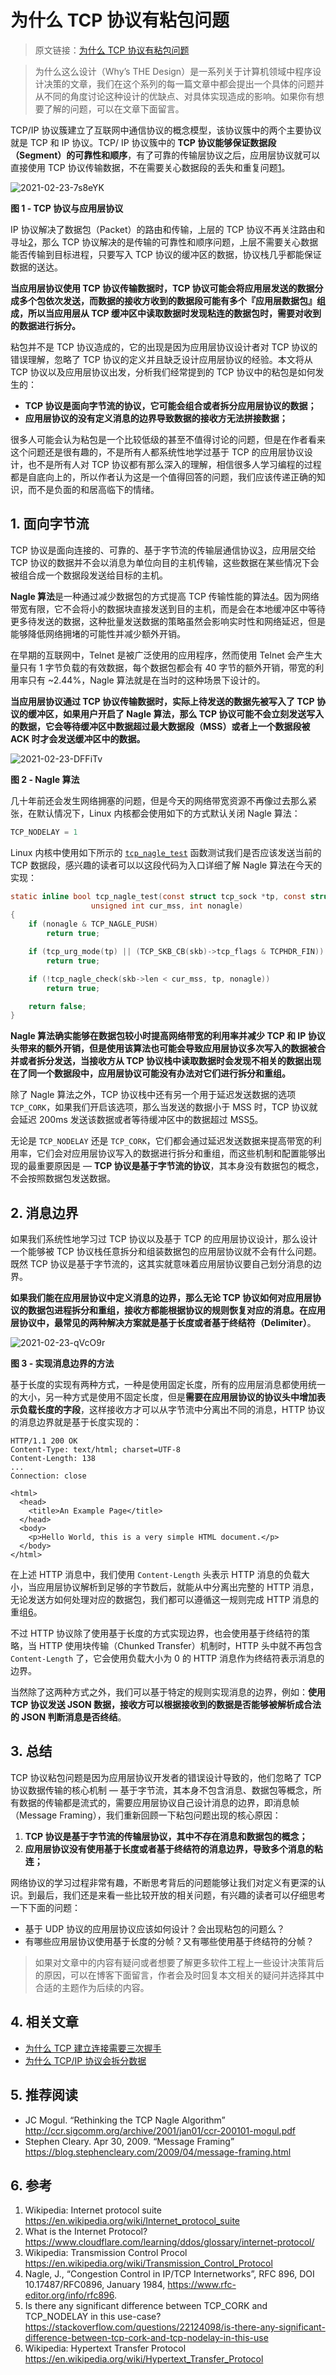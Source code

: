 # 为什么 TCP 协议有粘包问题

> 原文链接：[为什么 TCP 协议有粘包问题](https://draveness.me/whys-the-design-tcp-message-frame/)

> 为什么这么设计（Why’s THE Design）是一系列关于计算机领域中程序设计决策的文章，我们在这个系列的每一篇文章中都会提出一个具体的问题并从不同的角度讨论这种设计的优缺点、对具体实现造成的影响。如果你有想要了解的问题，可以在文章下面留言。

TCP/IP 协议簇建立了互联网中通信协议的概念模型，该协议簇中的两个主要协议就是 TCP 和 IP 协议。TCP/ IP 协议簇中的 **TCP 协议能够保证数据段（Segment）的可靠性和顺序**，有了可靠的传输层协议之后，应用层协议就可以直接使用 TCP 协议传输数据，不在需要关心数据段的丢失和重复问题[1](https://draveness.me/whys-the-design-tcp-message-frame/#fn:1)。

![2021-02-23-7s8eYK](https://image.ldbmcs.com/2021-02-23-7s8eYK.jpg)

**图 1 - TCP 协议与应用层协议**

IP 协议解决了数据包（Packet）的路由和传输，上层的 TCP 协议不再关注路由和寻址[2](https://draveness.me/whys-the-design-tcp-message-frame/#fn:2)，那么 TCP 协议解决的是传输的可靠性和顺序问题，上层不需要关心数据能否传输到目标进程，只要写入 TCP 协议的缓冲区的数据，协议栈几乎都能保证数据的送达。

**当应用层协议使用 TCP 协议传输数据时，TCP 协议可能会将应用层发送的数据分成多个包依次发送，而数据的接收方收到的数据段可能有多个『应用层数据包』组成，所以当应用层从 TCP 缓冲区中读取数据时发现粘连的数据包时，需要对收到的数据进行拆分。**

粘包并不是 TCP 协议造成的，它的出现是因为应用层协议设计者对 TCP 协议的错误理解，忽略了 TCP 协议的定义并且缺乏设计应用层协议的经验。本文将从 TCP 协议以及应用层协议出发，分析我们经常提到的 TCP 协议中的粘包是如何发生的：

- **TCP 协议是面向字节流的协议，它可能会组合或者拆分应用层协议的数据；**
- **应用层协议的没有定义消息的边界导致数据的接收方无法拼接数据；**

很多人可能会认为粘包是一个比较低级的甚至不值得讨论的问题，但是在作者看来这个问题还是很有趣的，不是所有人都系统性地学过基于 TCP 的应用层协议设计，也不是所有人对 TCP 协议都有那么深入的理解，相信很多人学习编程的过程都是自底向上的，所以作者认为这是一个值得回答的问题，我们应该传递正确的知识，而不是负面的和居高临下的情绪。

## 1. 面向字节流

TCP 协议是面向连接的、可靠的、基于字节流的传输层通信协议[3](https://draveness.me/whys-the-design-tcp-message-frame/#fn:3)，应用层交给 TCP 协议的数据并不会以消息为单位向目的主机传输，这些数据在某些情况下会被组合成一个数据段发送给目标的主机。

**Nagle 算法**是一种通过减少数据包的方式提高 TCP 传输性能的算法[4](https://draveness.me/whys-the-design-tcp-message-frame/#fn:4)。因为网络 带宽有限，它不会将小的数据块直接发送到目的主机，而是会在本地缓冲区中等待更多待发送的数据，这种批量发送数据的策略虽然会影响实时性和网络延迟，但是能够降低网络拥堵的可能性并减少额外开销。

在早期的互联网中，Telnet 是被广泛使用的应用程序，然而使用 Telnet 会产生大量只有 1 字节负载的有效数据，每个数据包都会有 40 字节的额外开销，带宽的利用率只有 ~2.44%，Nagle 算法就是在当时的这种场景下设计的。

**当应用层协议通过 TCP 协议传输数据时，实际上待发送的数据先被写入了 TCP 协议的缓冲区，如果用户开启了 Nagle 算法，那么 TCP 协议可能不会立刻发送写入的数据，它会等待缓冲区中数据超过最大数据段（MSS）或者上一个数据段被 ACK 时才会发送缓冲区中的数据。**

![2021-02-23-DFFiTv](https://image.ldbmcs.com/2021-02-23-DFFiTv.jpg)

**图 2 - Nagle 算法**

几十年前还会发生网络拥塞的问题，但是今天的网络带宽资源不再像过去那么紧张，在默认情况下，Linux 内核都会使用如下的方式默认关闭 Nagle 算法：

```c
TCP_NODELAY = 1
```

Linux 内核中使用如下所示的 [`tcp_nagle_test`](https://github.com/torvalds/linux/blob/bd2463ac7d7ec51d432f23bf0e893fb371a908cd/net/ipv4/tcp_output.c#L1897) 函数测试我们是否应该发送当前的 TCP 数据段，感兴趣的读者可以以这段代码为入口详细了解 Nagle 算法在今天的实现：

```c
static inline bool tcp_nagle_test(const struct tcp_sock *tp, const struct sk_buff *skb,
				  unsigned int cur_mss, int nonagle)
{
	if (nonagle & TCP_NAGLE_PUSH)
		return true;

	if (tcp_urg_mode(tp) || (TCP_SKB_CB(skb)->tcp_flags & TCPHDR_FIN))
		return true;

	if (!tcp_nagle_check(skb->len < cur_mss, tp, nonagle))
		return true;

	return false;
}
```

**Nagle 算法确实能够在数据包较小时提高网络带宽的利用率并减少 TCP 和 IP 协议头带来的额外开销，但是使用该算法也可能会导致应用层协议多次写入的数据被合并或者拆分发送，当接收方从 TCP 协议栈中读取数据时会发现不相关的数据出现在了同一个数据段中，应用层协议可能没有办法对它们进行拆分和重组。**

除了 Nagle 算法之外，TCP 协议栈中还有另一个用于延迟发送数据的选项 `TCP_CORK`，如果我们开启该选项，那么当发送的数据小于 MSS 时，TCP 协议就会延迟 200ms 发送该数据或者等待缓冲区中的数据超过 MSS[5](https://draveness.me/whys-the-design-tcp-message-frame/#fn:5)。

无论是 `TCP_NODELAY` 还是 `TCP_CORK`，它们都会通过延迟发送数据来提高带宽的利用率，它们会对应用层协议写入的数据进行拆分和重组，而这些机制和配置能够出现的最重要原因是 — **TCP 协议是基于字节流的协议**，其本身没有数据包的概念，不会按照数据包发送数据。

## 2. 消息边界

如果我们系统性地学习过 TCP 协议以及基于 TCP 的应用层协议设计，那么设计一个能够被 TCP 协议栈任意拆分和组装数据包的应用层协议就不会有什么问题。既然 TCP 协议是基于字节流的，这其实就意味着应用层协议要自己划分消息的边界。

**如果我们能在应用层协议中定义消息的边界，那么无论 TCP 协议如何对应用层协议的数据包进程拆分和重组，接收方都能根据协议的规则恢复对应的消息。**在应用层协议中，最常见的两种解决方案就是**基于长度或者基于终结符（Delimiter）**。

![2021-02-23-qVcO9r](https://image.ldbmcs.com/2021-02-23-qVcO9r.jpg)

**图 3 - 实现消息边界的方法**

基于长度的实现有两种方式，一种是使用固定长度，所有的应用层消息都使用统一的大小，另一种方式是使用不固定长度，但是**需要在应用层协议的协议头中增加表示负载长度的字段**，这样接收方才可以从字节流中分离出不同的消息，HTTP 协议的消息边界就是基于长度实现的：

```http
HTTP/1.1 200 OK
Content-Type: text/html; charset=UTF-8
Content-Length: 138
...
Connection: close

<html>
  <head>
    <title>An Example Page</title>
  </head>
  <body>
    <p>Hello World, this is a very simple HTML document.</p>
  </body>
</html>
```

在上述 HTTP 消息中，我们使用 `Content-Length` 头表示 HTTP 消息的负载大小，当应用层协议解析到足够的字节数后，就能从中分离出完整的 HTTP 消息，无论发送方如何处理对应的数据包，我们都可以遵循这一规则完成 HTTP 消息的重组[6](https://draveness.me/whys-the-design-tcp-message-frame/#fn:6)。

不过 HTTP 协议除了使用基于长度的方式实现边界，也会使用基于终结符的策略，当 HTTP 使用块传输（Chunked Transfer）机制时，HTTP 头中就不再包含 `Content-Length` 了，它会使用负载大小为 0 的 HTTP 消息作为终结符表示消息的边界。

当然除了这两种方式之外，我们可以基于特定的规则实现消息的边界，例如：**使用 TCP 协议发送 JSON 数据，接收方可以根据接收到的数据是否能够被解析成合法的 JSON 判断消息是否终结**。

## 3. 总结

TCP 协议粘包问题是因为应用层协议开发者的错误设计导致的，他们忽略了 TCP 协议数据传输的核心机制 — 基于字节流，其本身不包含消息、数据包等概念，所有数据的传输都是流式的，需要应用层协议自己设计消息的边界，即消息帧（Message Framing），我们重新回顾一下粘包问题出现的核心原因：

1. **TCP 协议是基于字节流的传输层协议，其中不存在消息和数据包的概念；**
2. **应用层协议没有使用基于长度或者基于终结符的消息边界，导致多个消息的粘连；**

网络协议的学习过程非常有趣，不断思考背后的问题能够让我们对定义有更深的认识。到最后，我们还是来看一些比较开放的相关问题，有兴趣的读者可以仔细思考一下下面的问题：

- 基于 UDP 协议的应用层协议应该如何设计？会出现粘包的问题么？
- 有哪些应用层协议使用基于长度的分帧？又有哪些使用基于终结符的分帧？

> 如果对文章中的内容有疑问或者想要了解更多软件工程上一些设计决策背后的原因，可以在博客下面留言，作者会及时回复本文相关的疑问并选择其中合适的主题作为后续的内容。

## 4. 相关文章

- [为什么 TCP 建立连接需要三次握手](https://draveness.me/whys-the-design-tcp-three-way-handshake)
- [为什么 TCP/IP 协议会拆分数据](https://draveness.me/whys-the-design-tcp-segment-ip-packet)

## 5. 推荐阅读

- JC Mogul. “Rethinking the TCP Nagle Algorithm” http://ccr.sigcomm.org/archive/2001/jan01/ccr-200101-mogul.pdf
- Stephen Cleary. Apr 30, 2009. “Message Framing” https://blog.stephencleary.com/2009/04/message-framing.html

## 6. 参考

1. Wikipedia: Internet protocol suite https://en.wikipedia.org/wiki/Internet_protocol_suite
2. What is the Internet Protocol? https://www.cloudflare.com/learning/ddos/glossary/internet-protocol/
3. Wikipedia: Transmission Control Procol https://en.wikipedia.org/wiki/Transmission_Control_Protocol
4. Nagle, J., “Congestion Control in IP/TCP Internetworks”, RFC 896, DOI 10.17487/RFC0896, January 1984, https://www.rfc-editor.org/info/rfc896.
5. Is there any significant difference between TCP_CORK and TCP_NODELAY in this use-case? https://stackoverflow.com/questions/22124098/is-there-any-significant-difference-between-tcp-cork-and-tcp-nodelay-in-this-use
6. Wikipedia: Hypertext Transfer Protocol https://en.wikipedia.org/wiki/Hypertext_Transfer_Protocol